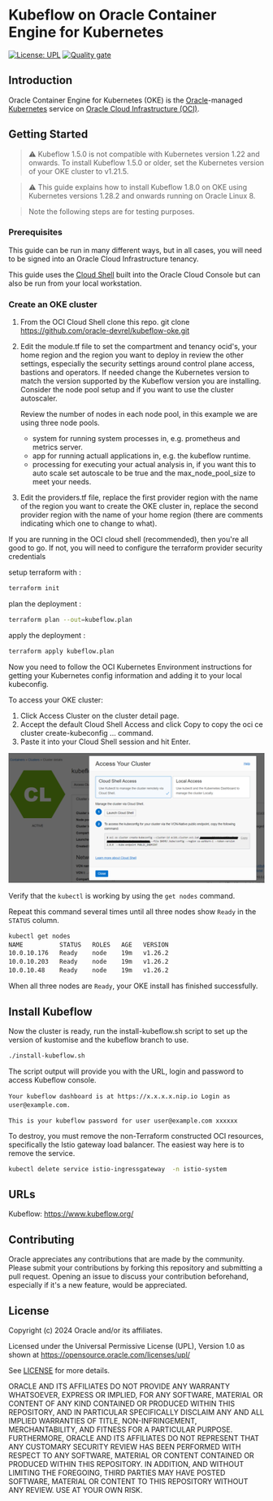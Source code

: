 # Kubeflow on Oracle Container Engine for Kubernetes

[uri-Kubernetes]: https://Kubernetes.io/
[uri-oci]: https://cloud.oracle.com/cloud-infrastructure
[uri-oracle]: https://www.oracle.com

[![License: UPL](https://img.shields.io/badge/license-UPL-green)](https://img.shields.io/badge/license-UPL-green) [![Quality gate](https://sonarcloud.io/api/project_badges/quality_gate?project=oracle-devrel_kubeflow-oke)](https://sonarcloud.io/dashboard?id=oracle-devrel_kubeflow-oke)

## Introduction

Oracle Container Engine for Kubernetes (OKE) is the [Oracle][uri-oracle]-managed [Kubernetes][uri-Kubernetes] service on [Oracle Cloud Infrastructure (OCI)][uri-oci].

## Getting Started

> ⚠️ Kubeflow 1.5.0 is not compatible with Kubernetes version 1.22 and onwards. To install Kubeflow 1.5.0 or older, set the Kubernetes version of your OKE cluster to v1.21.5.

> ⚠️ This guide explains how to install Kubeflow 1.8.0 on OKE using Kubernetes versions 1.28.2 and onwards running on Oracle Linux 8.

> Note the following steps are for testing purposes. 

<!-- ## Installation -->

<!-- This section describes how to create a Kubernetes cluster using OKE, access OKE, install Kubeflow and expose Kubeflow Dashboard. -->

### Prerequisites

This guide can be run in many different ways, but in all cases, you will need to be signed into an Oracle Cloud Infrastructure tenancy.

This guide uses the [Cloud Shell](https://docs.oracle.com/en-us/iaas/Content/API/Concepts/devcloudshellintro.htm) built into the Oracle Cloud Console but can also be run from your local workstation.

### Create an OKE cluster

1. From the OCI Cloud Shell clone this repo.
git clone https://github.com/oracle-devrel/kubeflow-oke.git

1. Edit the module.tf file to set the compartment and tenancy ocid's, your home region and the region you want to deploy in review the other settings, especially the security settings around control plane access, bastions and operators. If needed change the Kubernetes version to match the version supported by the Kubeflow version you are installing. Consider the node pool setup and if you want to use the cluster autoscaler. 

    Review the number of nodes in each node pool, in this example we are using three node pools.
   - system for running system processes in, e.g. prometheus and metrics server.
   - app for running actuall applications in, e.g. the kubeflow runtime.
   - processing for executing your actual analysis in, if you want this to auto scale set autoscale to be true and the max_node_pool_size to meet your needs.

2. Edit the providers.tf file, replace the first provider region with the name of the region you want to create the OKE cluster in, replace the second provider region with the name of your home region (there are comments indicating which one to change to what).

If you are running in the OCI cloud shell (recommended), then you're all good to go. If not, you will need to configure the terraform provider security credentials

setup terraform with : 
```bash
terraform init
```

plan the deployment : 
```bash
terraform plan --out=kubeflow.plan
```

apply the deployment : 
```bash
terraform apply kubeflow.plan
```

Now you need to follow the OCI Kubernetes Environment instructions for getting your Kubernetes config information and adding it to your local kubeconfig.

To access your OKE cluster:
1. Click Access Cluster on the cluster detail page.
2. Accept the default Cloud Shell Access and click Copy to copy the oci ce cluster create-kubeconfig ... command.
3. Paste it into your Cloud Shell session and hit Enter.

![cluster1](images/AccessCluster.png)

  Verify that the `kubectl` is working by using the `get nodes` command. 
  
  Repeat this command several times until all three nodes show `Ready` in the `STATUS` column.

```bash
kubectl get nodes
NAME          STATUS   ROLES   AGE   VERSION
10.0.10.176   Ready    node    19m   v1.26.2
10.0.10.203   Ready    node    19m   v1.26.2
10.0.10.48    Ready    node    19m   v1.26.2
```

  When all three nodes are `Ready`, your OKE install has finished successfully.

## Install Kubeflow

Now the cluster is ready, run the install-kubeflow.sh script to 
set up the version of kustomise and the kubeflow branch to use.

```bash
./install-kubeflow.sh
```

The script output will provide you with the URL, login and password to access Kubeflow console.

`Your kubeflow dashboard is at https://x.x.x.x.nip.io
Login as user@example.com.`

`This is your kubeflow password for user user@example.com
xxxxxx`


To destroy, you must remove the non-Terraform constructed OCI resources, specifically the Istio gateway load balancer. The easiest way here is to remove the service.

```bash
kubectl delete service istio-ingressgateway  -n istio-system
```

## URLs

Kubeflow: <https://www.kubeflow.org/>

## Contributing

Oracle appreciates any contributions that are made by the community. Please submit your contributions by forking this repository and submitting a pull request. Opening an issue to discuss your contribution beforehand, especially if it's a new feature, would be appreciated.

## License

Copyright (c) 2024 Oracle and/or its affiliates.

Licensed under the Universal Permissive License (UPL), Version 1.0 as shown at https://opensource.oracle.com/licenses/upl/

See [LICENSE](LICENSE) for more details.

ORACLE AND ITS AFFILIATES DO NOT PROVIDE ANY WARRANTY WHATSOEVER, EXPRESS OR IMPLIED, FOR ANY SOFTWARE, MATERIAL OR CONTENT OF ANY KIND CONTAINED OR PRODUCED WITHIN THIS REPOSITORY, AND IN PARTICULAR SPECIFICALLY DISCLAIM ANY AND ALL IMPLIED WARRANTIES OF TITLE, NON-INFRINGEMENT, MERCHANTABILITY, AND FITNESS FOR A PARTICULAR PURPOSE. FURTHERMORE, ORACLE AND ITS AFFILIATES DO NOT REPRESENT THAT ANY CUSTOMARY SECURITY REVIEW HAS BEEN PERFORMED WITH RESPECT TO ANY SOFTWARE, MATERIAL OR CONTENT CONTAINED OR PRODUCED WITHIN THIS REPOSITORY. IN ADDITION, AND WITHOUT LIMITING THE FOREGOING, THIRD PARTIES MAY HAVE POSTED SOFTWARE, MATERIAL OR CONTENT TO THIS REPOSITORY WITHOUT ANY REVIEW. USE AT YOUR OWN RISK.
